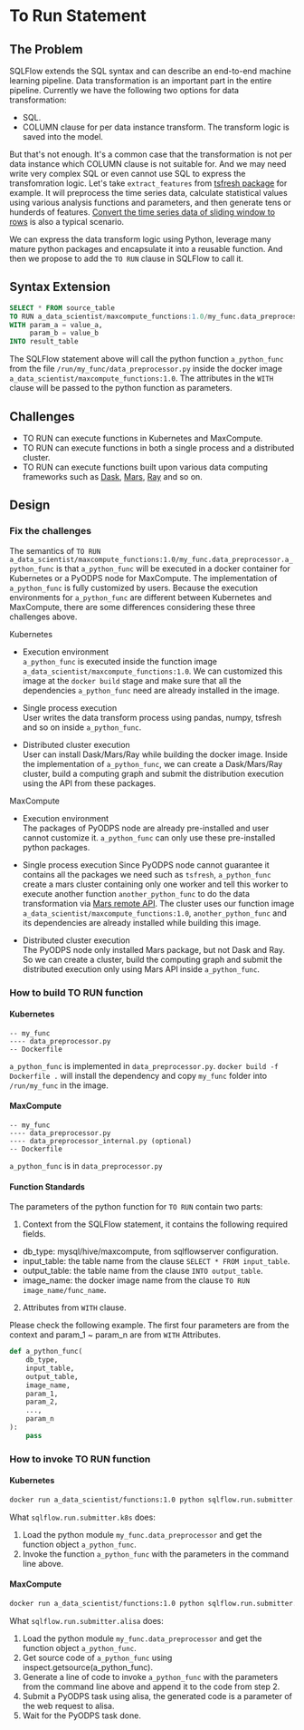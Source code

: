 # To Run Statement

## The Problem

SQLFlow extends the SQL syntax and can describe an end-to-end machine learning pipeline. Data transformation is an important part in the entire pipeline. Currently we have the following two options for data transformation:

- SQL.
- COLUMN clause for per data instance transform. The transform logic is saved into the model.

But that's not enough. It's a common case that the transformation is not per data instance which COLUMN clause is not suitable for. And we may need write very complex SQL or even cannot use SQL to express the transfomration logic. Let's take `extract_features` from [tsfresh package](https://tsfresh.readthedocs.io/en/latest/api/tsfresh.feature_extraction.html#module-tsfresh.feature_extraction.extraction) for example. It will preprocess the time series data, calculate statistical values using various analysis functions and parameters, and then generate tens or hunderds of features. [Convert the time series data of sliding window to rows](https://github.com/sql-machine-learning/sqlflow/issues/2238) is also a typical scenario.

We can express the data transform logic using Python, leverage many mature python packages and encapsulate it into a reusable function. And then we propose to add the `TO RUN` clause in SQLFlow to call it.

## Syntax Extension

```SQL
SELECT * FROM source_table
TO RUN a_data_scientist/maxcompute_functions:1.0/my_func.data_preprocessor.a_python_func
WITH param_a = value_a,
     param_b = value_b
INTO result_table
```

The SQLFlow statement above will call the python function `a_python_func` from the file `/run/my_func/data_preprocessor.py` inside the docker image `a_data_scientist/maxcompute_functions:1.0`. The attributes in the `WITH` clause will be passed to the python function as parameters.

## Challenges

- TO RUN can execute functions in Kubernetes and MaxCompute.
- TO RUN can execute functions in both a single process and a distributed cluster.
- TO RUN can execute functions built upon various data computing frameworks such as [Dask](https://github.com/dask/dask), [Mars](https://github.com/mars-project/mars), [Ray](https://github.com/ray-project/ray) and so on.

## Design

### Fix the challenges

The semantics of `TO RUN a_data_scientist/maxcompute_functions:1.0/my_func.data_preprocessor.a_python_func` is that `a_python_func` will be executed in a docker container for Kubernetes or a PyODPS node for MaxCompute. The implementation of `a_python_func` is fully customized by users. Because the execution environments for `a_python_func` are different between Kubernetes and MaxCompute, there are some differences considering these three challenges above.

Kubernetes

- Execution environment  
  `a_python_func` is executed inside the function image `a_data_scientist/maxcompute_functions:1.0`. We can customized this image at the `docker build` stage and make sure that all the dependencies `a_python_func` need are already installed in the image.

- Single process execution  
  User writes the data transform process using pandas, numpy, tsfresh and so on inside `a_python_func`.

- Distributed cluster execution  
  User can install Dask/Mars/Ray while building the docker image. Inside the implementation of `a_python_func`, we can create a Dask/Mars/Ray cluster, build a computing graph and submit the distribution execution using the API from these packages.

MaxCompute

- Execution environment  
  The packages of PyODPS node are already pre-installed and user cannot customize it. `a_python_func` can only use these pre-installed python packages.

- Single process execution
  Since PyODPS node cannot guarantee it contains all the packages we need such as `tsfresh`, `a_python_func` create a mars cluster containing only one worker and tell this worker to execute another function `another_python_func` to do the data transformation via [Mars remote API](https://github.com/mars-project/mars/issues/1227). The cluster uses our function image `a_data_scientist/maxcompute_functions:1.0`, `another_python_func` and its dependencies are already installed while building this image.
  
- Distributed cluster execution  
  The PyODPS node only installed Mars package, but not Dask and Ray. So we can create a cluster, build the computing graph and submit the distributed execution only using Mars API inside `a_python_func`.

### How to build TO RUN function

#### Kubernetes

```TXT
-- my_func
---- data_preprocessor.py
-- Dockerfile
```

`a_python_func` is implemented in `data_preprocessor.py`. `docker build -f Dockerfile .` will install the dependency and copy `my_func` folder into `/run/my_func` in the image.

#### MaxCompute

```TXT
-- my_func
---- data_preprocessor.py
---- data_preprocessor_internal.py (optional)
-- Dockerfile
```

`a_python_func` is in `data_preprocessor.py`

#### Function Standards

The parameters of the python function for `TO RUN` contain two parts:

1. Context from the SQLFlow statement, it contains the following required fields.

- db_type: mysql/hive/maxcompute, from sqlflowserver configuration.
- input_table: the table name from the clause `SELECT * FROM input_table`.
- output_table: the table name from the clause `INTO output_table`.
- image_name: the docker image name from the clause `TO RUN image_name/func_name`.

2. Attributes from `WITH` clause.

Please check the following example. The first four parameters are from the context and param_1 ~ param_n are from `WITH` Attributes.

```Python
def a_python_func(
    db_type,
    input_table,
    output_table,
    image_name,
    param_1,
    param_2,
    ...,
    param_n
):
    pass
```

### How to invoke TO RUN function

#### Kubernetes

```BASH
docker run a_data_scientist/functions:1.0 python sqlflow.run.submitter.k8s --func_name my_func.data_preprocessor.a_python_func --param_a value_a --param_b value_b --input_table itable --output_table otable --image_name a_data_scientist/functions:1.0 --database hive
```

What `sqlflow.run.submitter.k8s` does:

1. Load the python module `my_func.data_preprocessor` and get the function object `a_python_func`.
2. Invoke the function `a_python_func` with the parameters in the command line above.

#### MaxCompute

```BASH
docker run a_data_scientist/functions:1.0 python sqlflow.run.submitter.alisa --func_name my_func.data_preprocessor.a_python_func --param_a value_a --param_b value_b --input_table in_table --output_table out_table --image_name a_data_scientist/functions:1.0 --database maxcompute
```

What `sqlflow.run.submitter.alisa` does:

1. Load the python module `my_func.data_preprocessor` and get the function object `a_python_func`.
2. Get source code of `a_python_func` using inspect.getsource(a_python_func).
3. Generate a line of code to invoke `a_python_func` with the parameters from the command line above and append it to the code from step 2.
4. Submit a PyODPS task using alisa, the generated code is a parameter of the web request to alisa.
5. Wait for the PyODPS task done.
